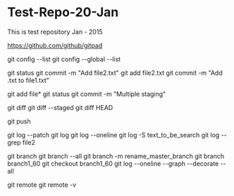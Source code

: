 # Test-Repo-20-Jan
This is test repository Jan - 2015

https://github.com/github/gitpad

git config --list
git config --global --list

git status
git commit -m "Add file2.txt"
git add file2.txt
git commit -m "Add .txt to file1.txt"

git add file*
git status
git commit -m "Multiple staging"

git diff
git diff --staged
git diff HEAD

git push

git log --patch
git log
git log --oneline
git log -S text_to_be_search
git log --grep file2

git branch
git branch --all
git branch -m rename_master_branch
git branch branch1_60
git checkout branch1_60
git log --oneline --graph --decorate --all

git remote
git remote -v
